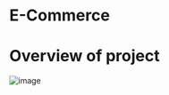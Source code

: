 # E-Commerce
# Overview of project
![image](https://github.com/user-attachments/assets/3b910b42-62e3-4d73-8504-987717fc7d40)
